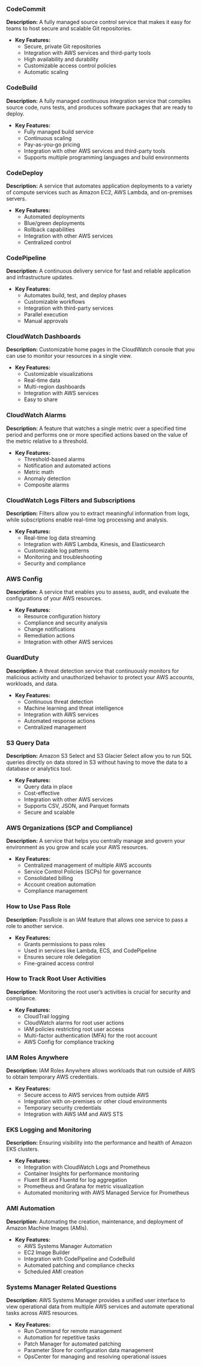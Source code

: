 ### CodeCommit
**Description:** A fully managed source control service that makes it easy for teams to host secure and scalable Git repositories.
- **Key Features:**
  - Secure, private Git repositories
  - Integration with AWS services and third-party tools
  - High availability and durability
  - Customizable access control policies
  - Automatic scaling

### CodeBuild
**Description:** A fully managed continuous integration service that compiles source code, runs tests, and produces software packages that are ready to deploy.
- **Key Features:**
  - Fully managed build service
  - Continuous scaling
  - Pay-as-you-go pricing
  - Integration with other AWS services and third-party tools
  - Supports multiple programming languages and build environments

### CodeDeploy
**Description:** A service that automates application deployments to a variety of compute services such as Amazon EC2, AWS Lambda, and on-premises servers.
- **Key Features:**
  - Automated deployments
  - Blue/green deployments
  - Rollback capabilities
  - Integration with other AWS services
  - Centralized control

### CodePipeline
**Description:** A continuous delivery service for fast and reliable application and infrastructure updates.
- **Key Features:**
  - Automates build, test, and deploy phases
  - Customizable workflows
  - Integration with third-party services
  - Parallel execution
  - Manual approvals

### CloudWatch Dashboards
**Description:** Customizable home pages in the CloudWatch console that you can use to monitor your resources in a single view.
- **Key Features:**
  - Customizable visualizations
  - Real-time data
  - Multi-region dashboards
  - Integration with AWS services
  - Easy to share

### CloudWatch Alarms
**Description:** A feature that watches a single metric over a specified time period and performs one or more specified actions based on the value of the metric relative to a threshold.
- **Key Features:**
  - Threshold-based alarms
  - Notification and automated actions
  - Metric math
  - Anomaly detection
  - Composite alarms

### CloudWatch Logs Filters and Subscriptions
**Description:** Filters allow you to extract meaningful information from logs, while subscriptions enable real-time log processing and analysis.
- **Key Features:**
  - Real-time log data streaming
  - Integration with AWS Lambda, Kinesis, and Elasticsearch
  - Customizable log patterns
  - Monitoring and troubleshooting
  - Security and compliance

### AWS Config
**Description:** A service that enables you to assess, audit, and evaluate the configurations of your AWS resources.
- **Key Features:**
  - Resource configuration history
  - Compliance and security analysis
  - Change notifications
  - Remediation actions
  - Integration with other AWS services

### GuardDuty
**Description:** A threat detection service that continuously monitors for malicious activity and unauthorized behavior to protect your AWS accounts, workloads, and data.
- **Key Features:**
  - Continuous threat detection
  - Machine learning and threat intelligence
  - Integration with AWS services
  - Automated response actions
  - Centralized management

### S3 Query Data
**Description:** Amazon S3 Select and S3 Glacier Select allow you to run SQL queries directly on data stored in S3 without having to move the data to a database or analytics tool.
- **Key Features:**
  - Query data in place
  - Cost-effective
  - Integration with other AWS services
  - Supports CSV, JSON, and Parquet formats
  - Secure and scalable

### AWS Organizations (SCP and Compliance)
**Description:** A service that helps you centrally manage and govern your environment as you grow and scale your AWS resources.
- **Key Features:**
  - Centralized management of multiple AWS accounts
  - Service Control Policies (SCPs) for governance
  - Consolidated billing
  - Account creation automation
  - Compliance management

### How to Use Pass Role
**Description:** PassRole is an IAM feature that allows one service to pass a role to another service.
- **Key Features:**
  - Grants permissions to pass roles
  - Used in services like Lambda, ECS, and CodePipeline
  - Ensures secure role delegation
  - Fine-grained access control

### How to Track Root User Activities
**Description:** Monitoring the root user’s activities is crucial for security and compliance.
- **Key Features:**
  - CloudTrail logging
  - CloudWatch alarms for root user actions
  - IAM policies restricting root user access
  - Multi-factor authentication (MFA) for the root account
  - AWS Config for compliance tracking

### IAM Roles Anywhere
**Description:** IAM Roles Anywhere allows workloads that run outside of AWS to obtain temporary AWS credentials.
- **Key Features:**
  - Secure access to AWS services from outside AWS
  - Integration with on-premises or other cloud environments
  - Temporary security credentials
  - Integration with AWS IAM and AWS STS

### EKS Logging and Monitoring
**Description:** Ensuring visibility into the performance and health of Amazon EKS clusters.
- **Key Features:**
  - Integration with CloudWatch Logs and Prometheus
  - Container Insights for performance monitoring
  - Fluent Bit and Fluentd for log aggregation
  - Prometheus and Grafana for metric visualization
  - Automated monitoring with AWS Managed Service for Prometheus

### AMI Automation
**Description:** Automating the creation, maintenance, and deployment of Amazon Machine Images (AMIs).
- **Key Features:**
  - AWS Systems Manager Automation
  - EC2 Image Builder
  - Integration with CodePipeline and CodeBuild
  - Automated patching and compliance checks
  - Scheduled AMI creation

### Systems Manager Related Questions
**Description:** AWS Systems Manager provides a unified user interface to view operational data from multiple AWS services and automate operational tasks across AWS resources.
- **Key Features:**
  - Run Command for remote management
  - Automation for repetitive tasks
  - Patch Manager for automated patching
  - Parameter Store for configuration data management
  - OpsCenter for managing and resolving operational issues